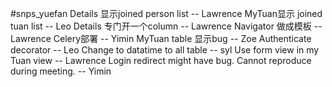 #snps_yuefan
Details 显示joined person list -- Lawrence
MyTuan显示 joined tuan list -- Leo
Details 专门开一个column -- Lawrence
Navigator 做成模板 -- Lawrence
Celery部署 -- Yimin
MyTuan table 显示bug -- Zoe
Authenticate decorator -- Leo
Change to datatime to all table -- syl
Use form view in my Tuan view -- Lawrence
Login redirect might have bug. Cannot reproduce during meeting. -- Yimin
